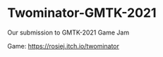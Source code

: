 # Twominator-GMTK-2021
Our submission to GMTK-2021 Game Jam

Game: https://rosiej.itch.io/twominator
